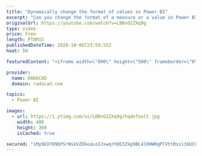 ```yaml
---
title: "Dynamically change the format of values in Power BI"
excerpt: "Can you change the format of a measure or a value in Power BI dynamically? Is it possible to set a value to be a percentage sometimes, and sometimes to be a currency? can you change the currency format? The answer to all these questions is yes. In this short video, I am going to show you how you can"
originalUrl: https://youtube.com/watch?v=LBBvO2ZXq9g
type: video
price: Free
length: PT8M1S
publishedDateTime: 2020-10-06T23:50:55Z
heat: 50

featuredContent: "<iframe width=\"800\" height=\"500\" frameborder=\"0\" src=\"https://www.youtube.com/embed/LBBvO2ZXq9g\" allow=\"accelerometer; autoplay; encrypted-media; gyroscope; picture-in-picture\" allowfullscreen></iframe>"

provider:
  name: RADACAD
  domain: radacad.com

topics:
  - Power BI

images:
  - url: https://i.ytimg.com/vi/LBBvO2ZXq9g/hqdefault.jpg
    width: 480
    height: 360
    isCached: true

secured: "iMy9EX709bPSrWskVZDkoaLoIJxwqrhOE3Zkp9BL4lOHWRqPlVttRssi3XUC0BvRfCMfd7FWzUK2lgVA1tnOaYP3TH2/v1F4KPoc6aMHz3y2L8IKbwoJKnPtGUxUJmHDOfGMja0vM6/xp6lc2jwfAS2ttAp8iNgeq7M8bVLwnc+aGpH21MNFajX9ocd4JqHpkghUcLHj1SBR742iKHYufs9RGTQ05o299Kp0llW9M8gd0u+TkBL0UrBihMys7uEaeeVgDDbiNMJuRXvfmpEjgdapCv/aU92tBLVTsE7aTdwgjbPYM5kiMmbHs7XxSN/W6jZ+U+RngPg3HT/daSL6vYKpd+esujn+OvFyA+qsS4/CqR2EqqlSPQq437/5+P/fbHKJMENRJI3uDbcYkMmCeOWV1MKba41e/3783SbWHAI=;Jq0W+jXGUI8lL1RYMu4T8Q=="
---
```


